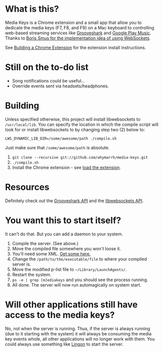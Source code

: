 What is this?
=============
Media Keys is a Chrome extension and a small app that allow you to dedicate the media keys (F7, F8, and F9) on a Mac keyboard to controlling web-based streaming services like [Grooveshark](http://grooveshark.com) and [Google Play Music](https://music.google.com). Thanks to [Boris Smus for the implementation idea of using WebSockets](http://smus.com/chrome-media-keys-revisited/).

See [Building a Chrome Extension](http://developer.chrome.com/extensions/getstarted.html#unpacked) for the extension install instructions.

Still on the to-do list
=======================

* Song notifications could be useful...
* Override events sent via headsets/headphones.

Building
========

Unless specified otherwise, this project will install libwebsockets to `/usr/local/lib`. You can specify the location in which the compile script will look for or install libwebsockets to by changing step two (2) below to:

    LWS_DYNAMIC_LIB_DIR=/some/awesome/path ./compile.sh

Just make sure that `/some/awesome/path` is absolute.

1. `git clone --recursive git://github.com/whymarrh/media-keys.git`
2. `./compile.sh`
3. Install the Chrome extension - see [load the extension](http://developer.chrome.com/extensions/getstarted.html#unpacked).

Resources
=========

Definitely check out the [Grooveshark API](http://developers.grooveshark.com/docs/js_api/) and the [libwebsockets API](http://libwebsockets.org/libwebsockets-api-doc.html).

You want this to start itself?
==============================

It can't do that. But you can add a daemon to your system.

1. Compile the server. (See above.)
2. Move the compiled file somewhere you won't loose it.
3. You'll need some XML. [Get some here.](https://gist.github.com/whymarrh/4965481)
4. Change the `/path/to/the/executable/file` to where your compiled server is.
5. Move the modified p-list file to `~/Library/LaunchAgents/`.
6. Restart the system.
7. `ps -e | grep [m]ediakeys` and you should see the process running.
8. All done. The server will now run automagically on system start.

Will other applications still have access to the media keys?
============================================================

No, not when the server is running. Thus, if the server is always running (due to it starting with the system) it will always be consuming the media key events whole, all other applications will no longer work with them. You could always use something like [Lingon](http://www.peterborgapps.com/lingon/) to start the server.
